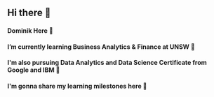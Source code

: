 ## Hi there 👋
#### Dominik Here 👻
#### I’m currently learning Business Analytics & Finance at UNSW 🌱
#### I'm also pursuing Data Analytics and Data Science Certificate from Google and IBM 🤗
#### I'm gonna share my learning milestones here 🌄
<!--
**dominikx93/dominikx93** is a ✨ _special_ ✨ repository because its `README.md` (this file) appears on your GitHub profile.

Here are some ideas to get you started:

- 🔭 I’m currently working on ...
- 🌱 I’m currently learning ...
- 👯 I’m looking to collaborate on ...
- 🤔 I’m looking for help with ...
- 💬 Ask me about ...
- 📫 How to reach me: ...
- 😄 Pronouns: ...
- ⚡ Fun fact: ...
-->

